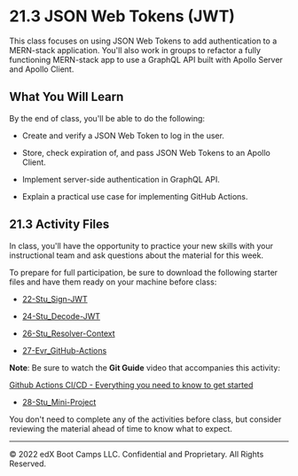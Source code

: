 # 21.3 JSON Web Tokens (JWT)
This class focuses on using JSON Web Tokens to add authentication to a MERN-stack application. You'll also work in groups to refactor a fully functioning MERN-stack app to use a GraphQL API built with Apollo Server and Apollo Client.

## What You Will Learn
By the end of class, you'll be able to do the following:

* Create and verify a JSON Web Token to log in the user.

* Store, check expiration of, and pass JSON Web Tokens to an Apollo Client.

* Implement server-side authentication in GraphQL API.

* Explain a practical use case for implementing GitHub Actions.

## 21.3 Activity Files
In class, you'll have the opportunity to practice your new skills with your instructional team and ask questions about the material for this week.

To prepare for full participation, be sure to download the following starter files and have them ready on your machine before class:

* [22-Stu_Sign-JWT](https://static.fullstack-bootcamp.com/lesson-files/21-MERN/22-Stu_Sign-JWT.zip)

* [24-Stu_Decode-JWT](https://static.fullstack-bootcamp.com/lesson-files/21-MERN/24-Stu_Decode-JWT.zip)

* [26-Stu_Resolver-Context](https://static.fullstack-bootcamp.com/lesson-files/21-MERN/26-Stu_Resolver-Context.zip)

* [27-Evr_GitHub-Actions](https://static.fullstack-bootcamp.com/lesson-files/21-MERN/27-Evr_GitHub-Actions.zip)

**Note**: Be sure to watch the **Git Guide** video that accompanies this activity:

[Github Actions CI/CD - Everything you need to know to get started](https://www.youtube.com/watch?v=mFFXuXjVgkU)

* [28-Stu_Mini-Project](https://static.fullstack-bootcamp.com/lesson-files/21-MERN/28-Stu_Mini-Project.zip)

You don't need to complete any of the activities before class, but consider reviewing the material ahead of time to know what to expect.

---
© 2022 edX Boot Camps LLC. Confidential and Proprietary. All Rights Reserved.